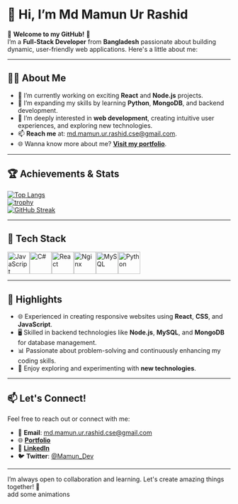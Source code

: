 # 👋 Hi, I’m **Md Mamun Ur Rashid**  

🌟 **Welcome to my GitHub!** 🌟  
I’m a **Full-Stack Developer** from **Bangladesh** passionate about building dynamic, user-friendly web applications. Here's a little about me:  

---

## 🧑‍💻 About Me  
- 🔭 I’m currently working on exciting **React** and **Node.js** projects.  
- 🌱 I’m expanding my skills by learning **Python**, **MongoDB**, and backend development.  
- 👀 I’m deeply interested in **web development**, creating intuitive user experiences, and exploring new technologies.  
- 📫 **Reach me** at: [md.mamun.ur.rashid.cse@gmail.com](mailto:md.mamun.ur.rashid.cse@gmail.com).  
- 🌐 Wanna know more about me? [**Visit my portfolio**](https://mamunurrashid.netlify.app).  

---

## 🏆 Achievements & Stats  
[![Top Langs](https://github-readme-stats.vercel.app/api/top-langs/?username=MamunUrRashidAIUB&layout=compact&theme=radical)](https://github.com/anuraghazra/github-readme-stats)  
[![trophy](https://github-profile-trophy.vercel.app/?username=MamunUrRashidAIUB&theme=dracula&margin-w=15)](https://github.com/ryo-ma/github-profile-trophy)  
[![GitHub Streak](https://streak-stats.demolab.com?user=MamunUrRashidAIUB&theme=dark)](https://git.io/streak-stats)



---

## 🚀 Tech Stack  
<div style="display: flex; align-items: center;">
<img src="https://techstack-generator.vercel.app/js-icon.svg" alt="JavaScript" width="50" height="50" />
<img src="https://techstack-generator.vercel.app/csharp-icon.svg" alt="C#" width="50" height="50" />
<img src="https://techstack-generator.vercel.app/react-icon.svg" alt="React" width="50" height="50" />
<img src="https://techstack-generator.vercel.app/nginx-icon.svg" alt="Nginx" width="50" height="50" />
<img src="https://techstack-generator.vercel.app/mysql-icon.svg" alt="MySQL" width="50" height="50" />
<img src="https://techstack-generator.vercel.app/python-icon.svg" alt="Python" width="50" height="50" />

</div>  

---

## 🌟 Highlights  
- 🌐 Experienced in creating responsive websites using **React**, **CSS**, and **JavaScript**.  
- 🖥️ Skilled in backend technologies like **Node.js**, **MySQL**, and **MongoDB** for database management.  
- 📊 Passionate about problem-solving and continuously enhancing my coding skills.  
- 📘 Enjoy exploring and experimenting with **new technologies**.  

---

## 📫 Let's Connect!  
Feel free to reach out or connect with me:  
- 📧 **Email**: [md.mamun.ur.rashid.cse@gmail.com](mailto:md.mamun.ur.rashid.cse@gmail.com)  
- 🌐 [**Portfolio**](https://mamunurrashid.netlify.app)  
- 💼 [**LinkedIn**](https://linkedin.com/in/mamunurrashid)  
- 🐦 **Twitter**: [@Mamun_Dev](https://twitter.com/Mamun_Dev)  

---

I’m always open to collaboration and learning. Let's create amazing things together! 🚀  
add some animations
